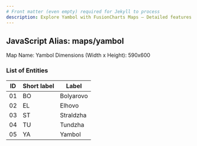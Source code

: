 ```yaml
---
# Front matter (even empty) required for Jekyll to process
description: Explore Yambol with FusionCharts Maps – Detailed features for seamless integration. Try now & enhance your data visualization today! 
---
```


## JavaScript Alias: maps/yambol

Map Name: Yambol
Dimensions (Width x Height): 590x600





### List of Entities

ID | Short label | Label
---|---|---|
01|BO|Bolyarovo
02|EL|Elhovo
03|ST|Straldzha
04|TU|Tundzha
05|YA|Yambol

